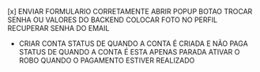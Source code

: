 [x] ENVIAR FORMULARIO CORRETAMENTE
ABRIR POPUP BOTAO
TROCAR SENHA OU VALORES DO BACKEND
COLOCAR FOTO NO PERFIL
RECUPERAR SENHA DO EMAIL
 - CRIAR CONTA
STATUS DE QUANDO A CONTA É CRIADA E NÃO PAGA
STATUS DE QUANDO A CONTA É ESTA APENAS PARADA
ATIVAR O ROBO QUANDO O PAGAMENTO ESTIVER REALIZADO

